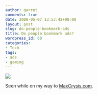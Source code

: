 ```yaml
---
author: garret
comments: true
date: 2008-05-07 13:53:42+00:00
layout: post
slug: do-people-bookmark-ads
title: Do people bookmark ads?
wordpress_id: 60
categories:
- Tech
tags:
- ads
- gaming
---
```


[![](http://powdahound.com/wp-content/uploads/2008/05/bookmark_ads_thumb.png)](http://powdahound.com/wp-content/uploads/2008/05/bookmark_ads_full.png)

Seen while on my way to [MaxCrysis.com](http://maxcrysis.com).
